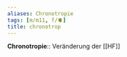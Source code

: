 ```yaml
---
aliases: Chronotropie
tags: [m/m11, f/🫀]
title: chronotrop
---
```

**Chronotropie**:: Veränderung der [[HF]]
